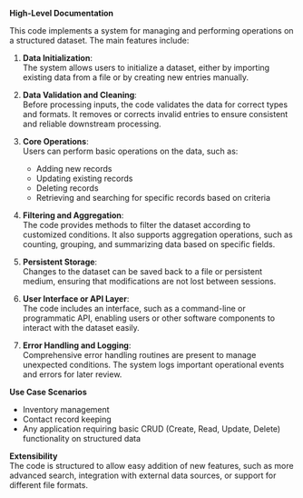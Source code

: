**High-Level Documentation**

This code implements a system for managing and performing operations on a structured dataset. The main features include:

1. **Data Initialization**:  
   The system allows users to initialize a dataset, either by importing existing data from a file or by creating new entries manually.

2. **Data Validation and Cleaning**:  
   Before processing inputs, the code validates the data for correct types and formats. It removes or corrects invalid entries to ensure consistent and reliable downstream processing.

3. **Core Operations**:  
   Users can perform basic operations on the data, such as:
   - Adding new records
   - Updating existing records
   - Deleting records
   - Retrieving and searching for specific records based on criteria

4. **Filtering and Aggregation**:  
   The code provides methods to filter the dataset according to customized conditions. It also supports aggregation operations, such as counting, grouping, and summarizing data based on specific fields.

5. **Persistent Storage**:  
   Changes to the dataset can be saved back to a file or persistent medium, ensuring that modifications are not lost between sessions.

6. **User Interface or API Layer**:  
   The code includes an interface, such as a command-line or programmatic API, enabling users or other software components to interact with the dataset easily.

7. **Error Handling and Logging**:  
   Comprehensive error handling routines are present to manage unexpected conditions. The system logs important operational events and errors for later review.

**Use Case Scenarios**  
- Inventory management
- Contact record keeping
- Any application requiring basic CRUD (Create, Read, Update, Delete) functionality on structured data

**Extensibility**  
The code is structured to allow easy addition of new features, such as more advanced search, integration with external data sources, or support for different file formats.